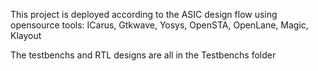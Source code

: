 This project is deployed according to the ASIC design flow using opensource tools:
ICarus, Gtkwave, Yosys, OpenSTA, OpenLane, Magic, Klayout

The testbenchs and RTL designs are all in the Testbenchs folder
